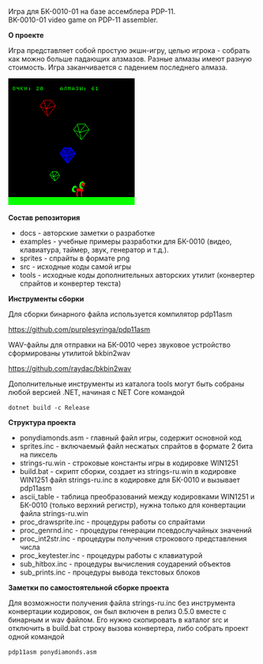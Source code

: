 Игра для БК-0010-01 на базе ассемблера PDP-11.\
BK-0010-01 video game on PDP-11 assembler.

**О проекте**

Игра представляет собой простую экшн-игру, целью игрока - собрать как можно больше падающих алзмазов. Разные алмазы имеют разную стоимость. Игра заканчивается с падением последнего алмаза.

![PonyDiamonds](screen1.png)

**Состав репозитория**

* docs - авторские заметки о разработке
* examples - учебные примеры разработки для БК-0010 (видео, клавиатура, таймер, звук, генератор и т.д.).
* sprites - спрайты в формате png
* src - исходные коды самой игры
* tools - исходные коды дополнительных авторских утилит (конвертер спрайтов и конвертер текста)

**Инструменты сборки**

Для сборки бинарного файла используется компилятор pdp11asm

https://github.com/purplesyringa/pdp11asm

WAV-файлы для отправки на БК-0010 через звуковое устройство сформированы утилитой bkbin2wav

https://github.com/raydac/bkbin2wav

Дополнительные инструменты из каталога tools могут быть собраны любой версией .NET, начиная с NET Core командой 

```
dotnet build -c Release
```

**Структура проекта**

* ponydiamonds.asm - главный файл игры, содержит основной код
* sprites.inc - включаемый файл несжатых спрайтов в формате 2 бита на пиксель
* strings-ru.win - строковые константы игры в кодировке WIN1251
* build.bat - скрипт сборки, создает из strings-ru.win в кодировке WIN1251 файл strings-ru.inc в кодировке для БК-0010 и вызывает pdp11asm
* ascii_table - таблица преобразований между кодировками WIN1251 и БК-0010 (только верхний регистр), нужна только для конвертации файла strings-ru.win
* proc_drawsprite.inc - процедуры работы со спрайтами
* proc_genrnd.inc - процедуры генерации псевдослучайных значений
* proc_int2str.inc - процедуры получения строкового представления числа
* proc_keytester.inc - процедуры работы с клавиатурой
* sub_hitbox.inc - процедуры вычисления соударений объектов
* sub_prints.inc - процедуры вывода текстовых блоков

**Заметки по самостоятельной сборке проекта**

Для возможности получения файла strings-ru.inc без инструмента конвертации кодировок, он был включен в релиз 0.5.0 вместе с бинарным и wav файлом. Его нужно скопировать в каталог src и отключить в build.bat строку вызова конвертера, либо собрать проект одной командой

```
pdp11asm ponydiamonds.asm
```
